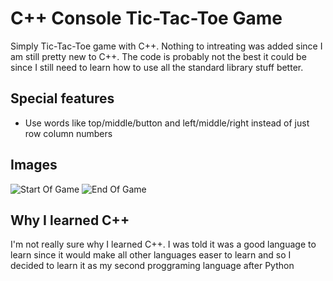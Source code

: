 # C++ Console Tic-Tac-Toe Game
Simply Tic-Tac-Toe game with C++. Nothing to intreating was added since I am still pretty new to C++. The code is probably not the best it could be since I still need to learn how to use all the standard library stuff better.

## Special features
- Use words like top/middle/button and left/middle/right instead of just row column numbers

## Images
![Start Of Game](https://github.com/michael-lesirge/tic-tac-toe/assets/100492377/0edd00d0-dee4-44f8-a856-63e1a40b668d)
![End Of Game](https://github.com/michael-lesirge/tic-tac-toe/assets/100492377/4dd9fbf4-5952-4de9-93ea-fd4963bebb0e)

## Why I learned C++
I'm not really sure why I learned C++. I was told it was a good language to learn since it would make all other languages easer to learn and so I decided to learn it as my second proggraming language after Python
